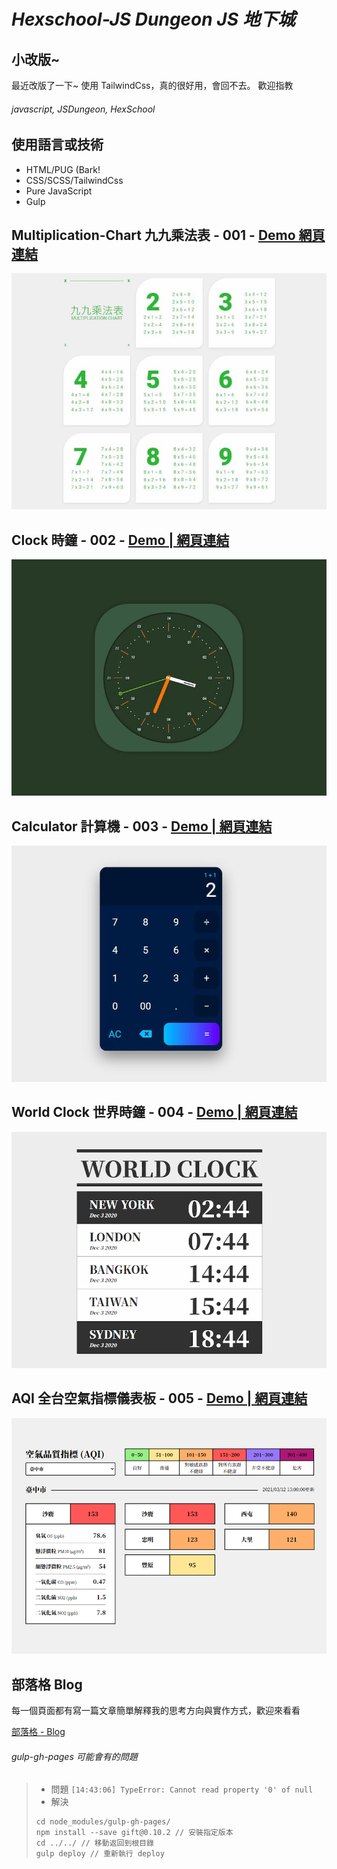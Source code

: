 # _Hexschool-JS Dungeon JS 地下城_

## 小改版~

最近改版了一下~ 使用 TailwindCss，真的很好用，會回不去。
歡迎指教

###### javascript, JSDungeon, HexSchool

## 使用語言或技術

-   HTML/PUG (Bark!
-   CSS/SCSS/TailwindCss
-   Pure JavaScript
-   Gulp

## Multiplication-Chart 九九乘法表 - 001 - <a href="https://kevinshu1995.github.io/hex_jsDungeon/jsDun-001.html" target="_blank">Demo 網頁連結</a>

![demo](https://raw.githubusercontent.com/kevinshu1995/hex_jsDungeon/gh-pages/assets/images/dungeon/001-multiplicationChart.jpg)

## Clock 時鐘 - 002 - <a href="https://kevinshu1995.github.io/hex_jsDungeon/jsDun-002.html" target="_blank">Demo | 網頁連結</a>

![demo](https://raw.githubusercontent.com/kevinshu1995/hex_jsDungeon/gh-pages/assets/images/dungeon/002-clock.jpg)

## Calculator 計算機 - 003 - <a href="https://kevinshu1995.github.io/hex_jsDungeon/jsDun-003.html" target="_blank">Demo | 網頁連結</a>

![demo](https://raw.githubusercontent.com/kevinshu1995/hex_jsDungeon/gh-pages/assets/images/dungeon/003-calculator.jpg)

## World Clock 世界時鐘 - 004 - <a href="https://kevinshu1995.github.io/hex_jsDungeon/jsDun-004.html" target="_blank">Demo | 網頁連結</a>

![demo](https://raw.githubusercontent.com/kevinshu1995/hex_jsDungeon/gh-pages/assets/images/dungeon/004-worldClock.png)

## AQI 全台空氣指標儀表板 - 005 - <a href="https://kevinshu1995.github.io/hex_jsDungeon/jsDun-005.html" target="_blank">Demo | 網頁連結</a>

![demo](https://raw.githubusercontent.com/kevinshu1995/hex_jsDungeon/gh-pages/assets/images/dungeon/005-aqi.jpg)

## 部落格 Blog

每一個頁面都有寫一篇文章簡單解釋我的思考方向與實作方式，歡迎來看看

<a href="https://kevinshu1995.github.io/blog" target="_blank">部落格 - Blog</a>

###### gulp-gh-pages 可能會有的問題

> -   問題
>     `[14:43:06] TypeError: Cannot read property '0' of null`
> -   解決
>
> ```
> cd node_modules/gulp-gh-pages/
> npm install --save gift@0.10.2 // 安裝指定版本
> cd ../../ // 移動返回到根目錄
> gulp deploy // 重新執行 deploy
> ```
